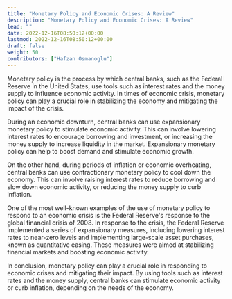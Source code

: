 ```yaml
---
title: "Monetary Policy and Economic Crises: A Review"
description: "Monetary Policy and Economic Crises: A Review"
lead: ""
date: 2022-12-16T08:50:12+00:00
lastmod: 2022-12-16T08:50:12+00:00
draft: false
weight: 50
contributors: ["Hafzan Osmanoglu"]
---
```


Monetary policy is the process by which central banks, such as the Federal Reserve in the United States, use tools such as interest rates and the money supply to influence economic activity. In times of economic crisis, monetary policy can play a crucial role in stabilizing the economy and mitigating the impact of the crisis.

During an economic downturn, central banks can use expansionary monetary policy to stimulate economic activity. This can involve lowering interest rates to encourage borrowing and investment, or increasing the money supply to increase liquidity in the market. Expansionary monetary policy can help to boost demand and stimulate economic growth.

On the other hand, during periods of inflation or economic overheating, central banks can use contractionary monetary policy to cool down the economy. This can involve raising interest rates to reduce borrowing and slow down economic activity, or reducing the money supply to curb inflation.

One of the most well-known examples of the use of monetary policy to respond to an economic crisis is the Federal Reserve's response to the global financial crisis of 2008. In response to the crisis, the Federal Reserve implemented a series of expansionary measures, including lowering interest rates to near-zero levels and implementing large-scale asset purchases, known as quantitative easing. These measures were aimed at stabilizing financial markets and boosting economic activity.

In conclusion, monetary policy can play a crucial role in responding to economic crises and mitigating their impact. By using tools such as interest rates and the money supply, central banks can stimulate economic activity or curb inflation, depending on the needs of the economy.
